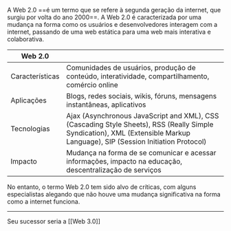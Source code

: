 A Web 2.0 ==é um termo que se refere à segunda geração da internet, que surgiu por volta do ano 2000==. A Web 2.0 é caracterizada por uma mudança na forma como os usuários e desenvolvedores interagem com a internet, passando de uma web estática para uma web mais interativa e colaborativa. 

| Web 2.0         |                                                                                                                                                                            |
| --------------- | -------------------------------------------------------------------------------------------------------------------------------------------------------------------------- |
| Características | Comunidades de usuários, produção de conteúdo, interatividade, compartilhamento, comércio online                                                                           |
| Aplicações      | Blogs, redes sociais, wikis, fóruns, mensagens instantâneas, aplicativos                                                                                                   |
| Tecnologias     | Ajax (Asynchronous JavaScript and XML), CSS (Cascading Style Sheets), RSS (Really Simple Syndication), XML (Extensible Markup Language), SIP (Session Initiation Protocol) |
| Impacto         | Mudança na forma de se comunicar e acessar informações, impacto na educação, descentralização de serviços                                                                  |

No entanto, o termo Web 2.0 tem sido alvo de críticas, com alguns especialistas alegando que não houve uma mudança significativa na forma como a internet funciona.

---
Seu sucessor seria a [[Web 3.0]]
